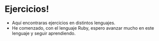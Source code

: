 # Ejercicios!

  - Aquí encontraras ejercicios en distintos lenguajes.
  - He comenzado, con el lenguaje Ruby, espero avanzar mucho en este lenguaje y seguir aprendiendo.

